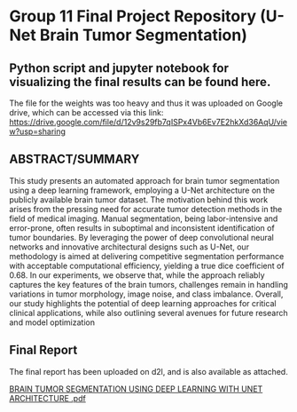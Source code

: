 # Group 11 Final Project Repository (U-Net Brain Tumor Segmentation)

## Python script and jupyter notebook for visualizing the final results can be found here.

The file for the weights was too heavy and thus it was uploaded on Google drive, which can be accessed via this link:
https://drive.google.com/file/d/12v9s29fb7qISPx4Vb6Ev7E2hkXd36AqU/view?usp=sharing


## ABSTRACT/SUMMARY

This study presents an automated approach for brain tumor segmentation using a deep learning framework, employing a U-Net architecture on the publicly available brain tumor dataset. The motivation behind this work arises from the pressing need for accurate tumor detection methods in the field of medical imaging. Manual segmentation, being labor-intensive and error-prone, often results in suboptimal and inconsistent identification of tumor boundaries. By leveraging the power of deep convolutional neural networks and innovative architectural designs such as U-Net, our methodology is aimed at delivering competitive segmentation performance with acceptable computational efficiency, yielding a true dice coefficient of 0.68. In our experiments, we observe that, while the approach reliably captures the key features of the brain tumors, challenges remain in handling variations in tumor morphology, image noise, and class imbalance. Overall, our study highlights the potential of deep learning approaches for critical clinical applications, while also outlining several avenues for future research and model optimization

## Final Report
The final report has been uploaded on d2l, and is also available as attached. 

[BRAIN TUMOR SEGMENTATION USING DEEP LEARNING  WITH UNET ARCHITECTURE .pdf](https://github.com/user-attachments/files/19613790/BRAIN.TUMOR.SEGMENTATION.USING.DEEP.LEARNING.WITH.UNET.ARCHITECTURE.pdf)
